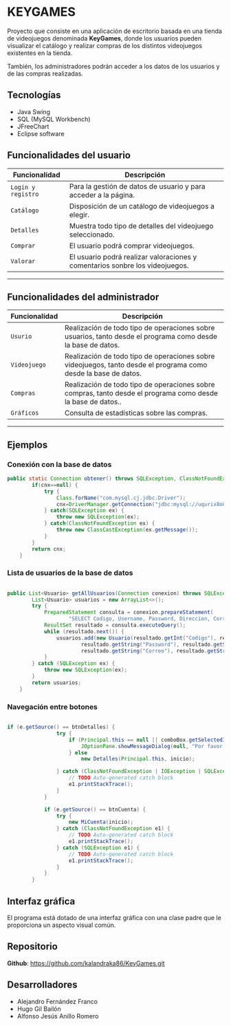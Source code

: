 # KEYGAMES

Proyecto que consiste en una aplicación de escritorio basada en una tienda de videojuegos denominada **KeyGames**, donde los usuarios pueden visualizar el catálogo y realizar compras de los distintos videojuegos existentes en la tienda. 

También, los administradores podrán acceder a los datos de los usuarios y de las compras realizadas. 



## Tecnologías

* Java Swing
* SQL (MySQL Workbench)
* JFreeChart
* Eclipse software


## Funcionalidades del usuario


| Funcionalidad | Descripción |
|--------|-------------|
| `Login y registro` | Para la gestión de datos de usuario y para acceder a la página. |
| `Catálogo` | Disposición de un catálogo de videojuegos a elegir. |
| `Detalles` | Muestra todo tipo de detalles del videojuego seleccionado. |
| `Comprar` | El usuario podrá comprar videojuegos. |
| `Valorar` | El usuario podrá realizar valoraciones y comentarios sonbre los videojuegos. |

---


## Funcionalidades del administrador


| Funcionalidad | Descripción |
|--------|-------------|
| `Usurio` | Realización de todo tipo de operaciones sobre usuarios, tanto desde el programa como desde la base de datos. |
| `Videojuego` | Realización de todo tipo de operaciones sobre videojuegos, tanto desde el programa como desde la base de datos. |
| `Compras` | Realización de todo tipo de operaciones sobre compras, tanto desde el programa como desde la base de datos.. |
| `Gráficos` | Consulta de estadísticas sobre las compras. |


---


## Ejemplos

### Conexión con la base de datos

```java
public static Connection obtener() throws SQLException, ClassNotFoundException {
		if(cnx==null) {
			try {
				Class.forName("com.mysql.cj.jdbc.Driver");
				cnx=DriverManager.getConnection("jdbc:mysql://uqurix8o0fdwi7c6:uuWqIdoS9Wt4E2QBANDo@blmfe4dw3c83zm213uzz-mysql.services.clever-cloud.com:3306/blmfe4dw3c83zm213uzz");
			} catch(SQLException ex) {
				throw new SQLException(ex);
			} catch(ClassNotFoundException ex) {
				throw new ClassCastException(ex.getMessage());
			}
		}
		return cnx;
	}


```

### Lista de usuarios de la base de datos

```java

public List<Usuario> getAllUsuarios(Connection conexion) throws SQLException {
		List<Usuario> usuarios = new ArrayList<>();
		try {
			PreparedStatement consulta = conexion.prepareStatement(
					"SELECT Codigo, Username, Password, Direccion, Correo, Rol, Telefono " + " FROM " + this.tabla);
			ResultSet resultado = consulta.executeQuery();
			while (resultado.next()) {
				usuarios.add(new Usuario(resultado.getInt("Codigo"), resultado.getString("Username"),
						resultado.getString("Password"), resultado.getString("Direccion"),
						resultado.getString("Correo"), resultado.getString("Rol"), resultado.getInt("Telefono")));
			}
		} catch (SQLException ex) {
			throw new SQLException(ex);
		}
		return usuarios;
	}

````

### Navegación entre botones

```java

if (e.getSource() == btnDetalles) {
				try {
					if (Principal.this == null || comboBox.getSelectedItem() == null) {
						JOptionPane.showMessageDialog(null, "Por favor, selecciona un videojuego del catálogo","ERROR",JOptionPane.ERROR_MESSAGE);
					} else
						new Detalles(Principal.this, inicio);

				} catch (ClassNotFoundException | IOException | SQLException e1) {
					// TODO Auto-generated catch block
					e1.printStackTrace();
				}
			}

			if (e.getSource() == btnCuenta) {
				try {
					new MiCuenta(inicio);
				} catch (ClassNotFoundException e1) {
					// TODO Auto-generated catch block
					e1.printStackTrace();
				} catch (SQLException e1) {
					// TODO Auto-generated catch block
					e1.printStackTrace();
				}
			}
		}

```


## Interfaz gráfica

El programa está dotado de una interfaz gráfica con una clase padre que le proporciona un aspecto visual común. 



## Repositorio

**Github**: https://github.com/kalandraka86/KeyGames.git


## Desarrolladores

- Alejandro Fernández Franco
- Hugo Gil Bailón
- Alfonso Jesús Anillo Romero